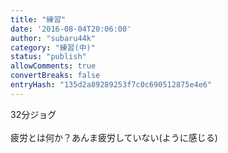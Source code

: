 ```yaml
---
title: "練習"
date: '2016-08-04T20:06:00'
author: "subaru44k"
category: "練習(中)"
status: "publish"
allowComments: true
convertBreaks: false
entryHash: "135d2a89289253f7c0c690512875e4e6"
---
```

32分ジョグ<br>
<br>
疲労とは何か？あんま疲労していない(ように感じる)
